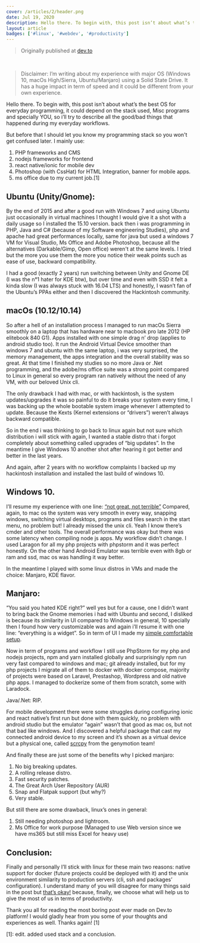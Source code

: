 ```yaml
---
cover: /articles/2/header.png
date: Jul 19, 2020
description: Hello there. To begin with, this post isn’t about what’s the best OS for everyday programming
layout: article
badges: ['#linux', '#webdev', '#productivity']
---
```


> Originally published at [dev.to](https://dev.to/moghwan/is-linux-good-enough-for-everyday-programming-3kol)

&nbsp;

> Disclaimer: I’m writing about my experience with major OS (Windows 10, macOs High/Sierra, Ubuntu/Manjaro) using a Solid State Drive. It has a huge impact in term of speed and it could be different from your own experience.

Hello there. To begin with, this post isn’t about what’s the best OS for everyday programming, it could depend on the stack used, Misc programs and specially YOU, so i’ll try to describe all the good/bad things that happened during my everyday workflows.

But before that I should let you know my programming stack so you won't get confused later. I mainly use:
1. PHP frameworks and CMS
1. nodejs frameworks for frontend
1. react native/ionic for mobile dev
1. Photoshop (with CssHat) for HTML Integration, banner for mobile apps.
1. ms office due to my current job.[1]

## Ubuntu (Unity/Gnome):
By the end of 2015 and after a good run with Windows 7 and using Ubuntu just occasionally in virtual machines I thought I would give it a shot with a daily usage so I installed the 15.10 version. back then i was programming in PHP, Java and C# (because of my Software engineering Studies), php and apache had great performances locally, same for java but used a windows 7 VM for Visual Studio, Ms Office and Adobe Photoshop, because all the alternatives (Darkable/Gimp, Open office) weren't at the same levels. I tried but the more you use them the more you notice their weak points such as ease of use, backward compatibility.

I had a good (exactly 2 years) run switching between Unity and Gnome DE (I was the n°1 hater for KDE btw), but over time and even with SSD it felt a kinda slow (I was always stuck with 16.04 LTS) and honestly, I wasn’t fan of the Ubuntu’s PPAs either and then I discovered the Hackintosh community.

## macOs (10.12/10.14)
So after a hell of an installation process I managed to run macOs Sierra smoothly on a laptop that has hardware near to macbook pro late 2012 (HP elitebook 840 G1). Apps installed with one simple drag n’ drop (applies to android studio too). It run the Android Virtual Device smoother than windows 7 and ubuntu with the same laptop, i was very surprised, the memory management, the apps integration and the overall stability was so great. At that time I finished my studies so no more Java or .Net programming, and the adobe/ms office suite was a strong point compared to Linux in general so every program ran natively without the need of any VM, with our beloved Unix cli.

The only drawback I had with mac, or with hackintosh, is the system updates/upgrades it was so painful to do it breaks your system every time, I was backing up the whole bootable system image whenever I attempted to update. Because the Kexts (Kernel extensions or “drivers”) weren’t always backward compatible.

So in the end i was thinking to go back to linux again but not sure which distribution i will stick with again, I wanted a stable distro that i forgot completely about something called upgrades of “big updates”. In the meantime I give Windows 10 another shot after hearing it got better and better in the last years.

And again, after 2 years with no workflow complaints I backed up my hackintosh installation and installed the last build of windows 10.


## Windows 10.
I’ll resume my experience with one line: [“not great, not terrible”](https://youtu.be/Mg5HOnq7zD0?t=5)
Compared, again, to mac os the system was very smooth in every way, snapping windows, switching virtual desktops, programs and files search in the start menu, no problem but! I already missed the unix cli. Yeah I know there’s cmder and other tools. The overall performance was okay but there was some latency when compiling node js apps. My workflow didn’t change. I used Laragon for all my php projects with phpstorm and it was perfect honestly. On the other hand Android Emulator was terrible even with 8gb or ram and ssd, mac os was handling it way better.

In the meantime I played with some linux distros in VMs and made the choice: Manjaro, KDE flavor.

## Manjaro:

“You said you hated KDE right?” well yes but for a cause, one I didn’t want to bring back the Gnome memories i had with Ubuntu and second, I disliked is because its similarity in UI compared to Windows in general, 10 specially then I found how very customizable was and again i’ll resume it with one line: “everything is a widget”. So in term of UI I made my [simple comfortable setup](https://www.reddit.com/r/unixporn/comments/hs64as/).

Now in term of programs and workflow I still use PhpStorm for my php and nodejs projects, npm and yarn installed globally and surprisingly npm run very fast compared to windows and mac; git already installed, but for my php projects I migrate all of them to docker with docker compose, majority of projects were based on Laravel, Prestashop, Wordpress and old native php apps. I managed to dockerize some of them from scratch, some with Laradock.

Java/.Net: RIP.

For mobile development there were some struggles during configuring ionic and react native’s first run but done with them quickly, no problem with android studio but the emulator “again” wasn’t that good as mac os, but not that bad like windows. And I discovered a helpful package that cast my connected android device to my screen and it’s shown as a virtual device but a physical one, called [scrcpy](https://github.com/Genymobile/scrcpy) from the genymotion team!

And finally these are just some of the benefits why I picked manjaro:
1. No big breaking updates.
1. A rolling release distro.
1. Fast security patches.
1. The Great Arch User Repository (AUR)
1. Snap and Flatpak support (but why?)
1. Very stable.

But still there are some drawback, linux’s ones in general:
1. Still needing photoshop and lightroom.
1. Ms Office for work purpose (Managed to use Web version since we have ms365 but still miss Excel for heavy use)


## Conclusion:
Finally and personally I’ll stick with linux for these main two reasons: native support for docker (future projects could be deployed with it) and the unix environment similarity to production servers (cli, ssh and packages’ configuration).
I understand many of you will disagree for many things said in the post but [that’s okay!](https://youtu.be/JZ017D_JOPY?t=223) because, finally, we choose what will help us to give the most of us in terms of productivity.

Thank you all for reading the most boring post ever made on Dev.to platform! I would gladly hear from you some of your thoughts and experiences as well. Thanks again! [1]





[1]: edit. added used stack and a conclusion.

